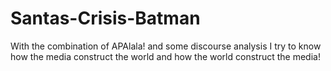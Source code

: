 # Santas-Crisis-Batman
With the combination of APAlala! and some discourse analysis I try to know how the media construct the world and how the world construct the media!
